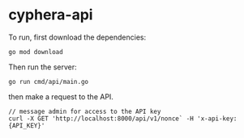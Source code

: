 # cyphera-api

To run, first download the dependencies:

```
go mod download
```

Then run the server:

```
go run cmd/api/main.go
```

then make a request to the API.

```
// message admin for access to the API key
curl -X GET 'http://localhost:8000/api/v1/nonce` -H 'x-api-key: {API_KEY}' 
```
